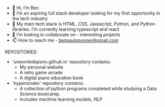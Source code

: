 - 👋 Hi, I’m Ben
- 👀 I’m an aspiring full stack developer looking for my first opportunity in the tech industry
- 🌱 My main tech stack is HTML, CSS, Javascript, Python, and Python libraries. I’m currently learning typescript and react
- 💞️ I’m looking to collaborate on - interesting projects
- 📫 How to reach me - benpaulspooner@gmail.com

REPOSITORIES:
- 'unwontedsponn.github.io' repository contains:
  - My personal website
  - A retro game arcade
  - A digital piano education book
- 'hyperiondev' repository contains:
  - A collection of python programs completed while studying a Data Science bootcamp.
  - Includes machine learning models, NLP

<!---
unwontedSponn/unwontedSponn is a ✨ special ✨ repository because its `README.md` (this file) appears on your GitHub profile.
You can click the Preview link to take a look at your changes.
--->
